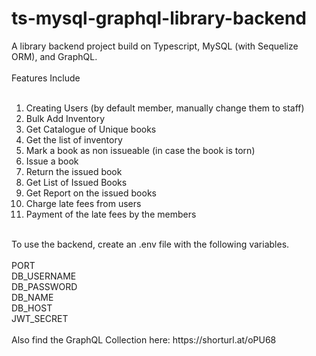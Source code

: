 # ts-mysql-graphql-library-backend
A library backend project build on Typescript, MySQL (with Sequelize ORM), and GraphQL.<br/>
<br/>
Features Include<br/>
<br/>
1.  Creating Users (by default member, manually change them to staff)<br/>
2.  Bulk Add Inventory<br/>
3.  Get Catalogue of Unique books<br/>
4.  Get the list of inventory<br/>
5.  Mark a book as non issueable (in case the book is torn)<br/>
6.  Issue a book<br/>
7.  Return the issued book<br/>
8.  Get List of Issued Books<br/>
9.  Get Report on the issued books<br/>
10. Charge late fees from users<br/>
11. Payment of the late fees by the members<br/>
<br/>
To use the backend, create an .env file with the following variables.<br/>
<br/>
PORT <br/>
DB_USERNAME <br/>
DB_PASSWORD <br/>
DB_NAME <br/>
DB_HOST <br/>
JWT_SECRET <br/>
<br/>
Also find the GraphQL Collection here: https://shorturl.at/oPU68
